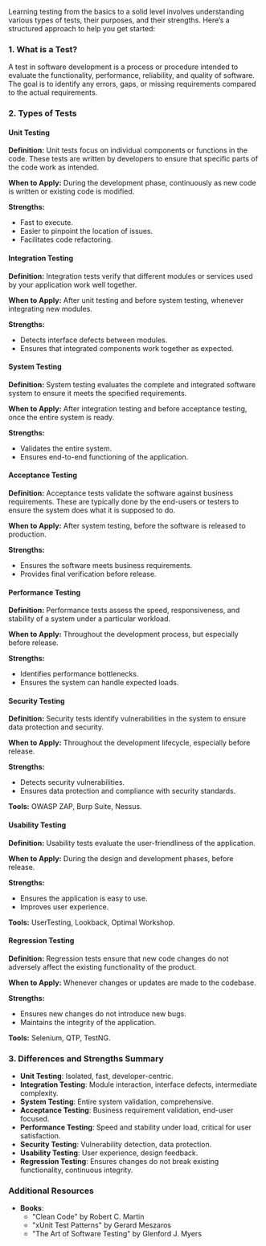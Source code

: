 Learning testing from the basics to a solid level involves understanding various types of tests, their purposes, and their strengths. Here’s a structured approach to help you get started:

### 1. What is a Test?

A test in software development is a process or procedure intended to evaluate the functionality, performance, reliability, and quality of software. The goal is to identify any errors, gaps, or missing requirements compared to the actual requirements.

### 2. Types of Tests

#### Unit Testing

**Definition:** Unit tests focus on individual components or functions in the code. These tests are written by developers to ensure that specific parts of the code work as intended.

**When to Apply:** During the development phase, continuously as new code is written or existing code is modified.

**Strengths:**
- Fast to execute.
- Easier to pinpoint the location of issues.
- Facilitates code refactoring.

#### Integration Testing

**Definition:** Integration tests verify that different modules or services used by your application work well together.

**When to Apply:** After unit testing and before system testing, whenever integrating new modules.

**Strengths:**
- Detects interface defects between modules.
- Ensures that integrated components work together as expected.

#### System Testing

**Definition:** System testing evaluates the complete and integrated software system to ensure it meets the specified requirements.

**When to Apply:** After integration testing and before acceptance testing, once the entire system is ready.

**Strengths:**
- Validates the entire system.
- Ensures end-to-end functioning of the application.

#### Acceptance Testing

**Definition:** Acceptance tests validate the software against business requirements. These are typically done by the end-users or testers to ensure the system does what it is supposed to do.

**When to Apply:** After system testing, before the software is released to production.

**Strengths:**
- Ensures the software meets business requirements.
- Provides final verification before release.

#### Performance Testing

**Definition:** Performance tests assess the speed, responsiveness, and stability of a system under a particular workload.

**When to Apply:** Throughout the development process, but especially before release.

**Strengths:**
- Identifies performance bottlenecks.
- Ensures the system can handle expected loads.

#### Security Testing

**Definition:** Security tests identify vulnerabilities in the system to ensure data protection and security.

**When to Apply:** Throughout the development lifecycle, especially before release.

**Strengths:**
- Detects security vulnerabilities.
- Ensures data protection and compliance with security standards.

**Tools:** OWASP ZAP, Burp Suite, Nessus.

#### Usability Testing

**Definition:** Usability tests evaluate the user-friendliness of the application.

**When to Apply:** During the design and development phases, before release.

**Strengths:**
- Ensures the application is easy to use.
- Improves user experience.

**Tools:** UserTesting, Lookback, Optimal Workshop.

#### Regression Testing

**Definition:** Regression tests ensure that new code changes do not adversely affect the existing functionality of the product.

**When to Apply:** Whenever changes or updates are made to the codebase.

**Strengths:**
- Ensures new changes do not introduce new bugs.
- Maintains the integrity of the application.

**Tools:** Selenium, QTP, TestNG.

### 3. Differences and Strengths Summary

- **Unit Testing**: Isolated, fast, developer-centric.
- **Integration Testing**: Module interaction, interface defects, intermediate complexity.
- **System Testing**: Entire system validation, comprehensive.
- **Acceptance Testing**: Business requirement validation, end-user focused.
- **Performance Testing**: Speed and stability under load, critical for user satisfaction.
- **Security Testing**: Vulnerability detection, data protection.
- **Usability Testing**: User experience, design feedback.
- **Regression Testing**: Ensures changes do not break existing functionality, continuous integrity.

### Additional Resources

- **Books**: 
  - "Clean Code" by Robert C. Martin
  - "xUnit Test Patterns" by Gerard Meszaros
  - "The Art of Software Testing" by Glenford J. Myers

